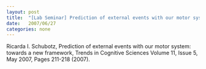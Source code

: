 ```yaml
---
layout: post
title:  "[Lab Seminar] Prediction of external events with our motor system: towards a new framework"
date:   2007/06/27
categories: none
---
```


Ricarda I. Schubotz, Prediction of external events with our motor system: towards a new framework, Trends in Cognitive Sciences Volume 11, Issue 5, May 2007, Pages 211-218 (2007). 







 

